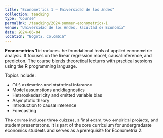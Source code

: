 ```yaml
---
title: "Econometrics 1 – Universidad de los Andes"
collection: teaching
type: "Course"
permalink: /teaching/2024-summer-econometrics-1
venue: "Universidad de los Andes, Facultad de Economía"
date: 2024-06-04
location: "Bogotá, Colombia"
---
```


**Econometrics 1** introduces the foundational tools of applied econometric analysis. It focuses on the linear regression model, causal inference, and prediction. The course blends theoretical lectures with practical sessions using the R programming language.

Topics include:

- OLS estimation and statistical inference  
- Model assumptions and diagnostics  
- Heteroskedasticity and omitted variable bias  
- Asymptotic theory  
- Introduction to causal inference  
- Forecasting

The course includes three quizzes, a final exam, two empirical projects, and student presentations. It is part of the core curriculum for undergraduate economics students and serves as a prerequisite for Econometría 2.
